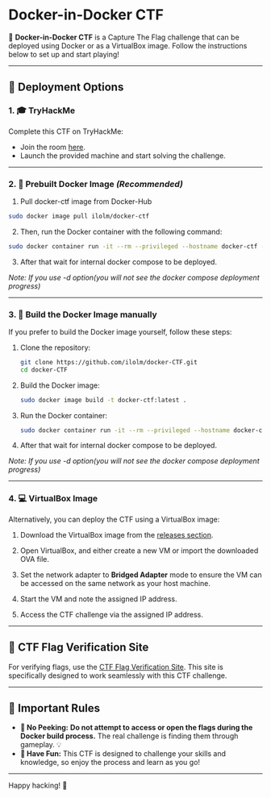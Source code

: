 # Docker-in-Docker CTF

🎯 **Docker-in-Docker CTF** is a Capture The Flag challenge that can be deployed using Docker or as a VirtualBox image. Follow the instructions below to set up and start playing!

---

## 🚀 Deployment Options

### 1. 🎓 TryHackMe

Complete this CTF on TryHackMe:

- Join the room [here](https://tryhackme.com/jr/docker-ctf).
- Launch the provided machine and start solving the challenge.

---

### 2. 🐳 Prebuilt Docker Image *(Recommended)*

1. Pull docker-ctf image from Docker-Hub

```bash
sudo docker image pull ilolm/docker-ctf
```

2. Then, run the Docker container with the following command:

```bash
sudo docker container run -it --rm --privileged --hostname docker-ctf --name docker-ctf -p 8080:8080 -p 22:22 -p 23:23 -p 3306:3306 ilolm/docker-ctf
```

3. After that wait for internal docker compose to be deployed.

*Note: If you use -d option(you will not see the docker compose deployment progress)*

---

### 3. 🔧 Build the Docker Image manually

If you prefer to build the Docker image yourself, follow these steps:

1. Clone the repository:

    ```bash
    git clone https://github.com/ilolm/docker-CTF.git
    cd docker-CTF
    ```

2. Build the Docker image:

    ```bash
    sudo docker image build -t docker-ctf:latest .
    ```

3. Run the Docker container:

    ```bash
    sudo docker container run -it --rm --privileged --hostname docker-ctf --name docker-ctf -p 8080:8080 -p 22:22 -p 23:23 -p 3306:3306 docker-ctf
    ```

4. After that wait for internal docker compose to be deployed.

*Note: If you use -d option(you will not see the docker compose deployment progress)*


---

### 4. 💻 VirtualBox Image

Alternatively, you can deploy the CTF using a VirtualBox image:

1. Download the VirtualBox image from the [releases section](https://github.com/ilolm/docker-CTF/releases).

2. Open VirtualBox, and either create a new VM or import the downloaded OVA file.

3. Set the network adapter to **Bridged Adapter** mode to ensure the VM can be accessed on the same network as your host machine.

4. Start the VM and note the assigned IP address.

5. Access the CTF challenge via the assigned IP address.

---

## 🔗 CTF Flag Verification Site

For verifying flags, use the [CTF Flag Verification Site](https://github.com/ilolm/ctf-flag-verification-site.git). This site is specifically designed to work seamlessly with this CTF challenge.

---

## 📜 Important Rules

- **🚫 No Peeking:** **Do not attempt to access or open the flags during the Docker build process.** The real challenge is finding them through gameplay. 💡
- **🎉 Have Fun:** This CTF is designed to challenge your skills and knowledge, so enjoy the process and learn as you go!

---

Happy hacking! 🚀
